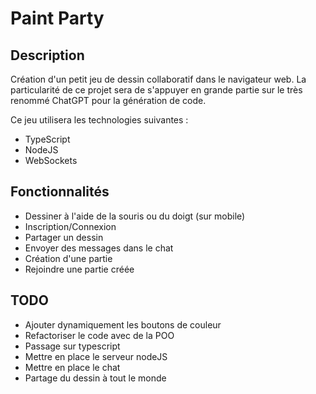 # Paint Party

## Description

Création d'un petit jeu de dessin collaboratif dans le navigateur web. La particularité de ce projet sera de s'appuyer en grande partie sur le très renommé ChatGPT pour la génération de code. 

Ce jeu utilisera les technologies suivantes :
* TypeScript
* NodeJS
* WebSockets

## Fonctionnalités

* Dessiner à l'aide de la souris ou du doigt (sur mobile)
* Inscription/Connexion
* Partager un dessin
* Envoyer des messages dans le chat
* Création d'une partie
* Rejoindre une partie créée

## TODO

* Ajouter dynamiquement les boutons de couleur
* Refactoriser le code avec de la POO
* Passage sur typescript
* Mettre en place le serveur nodeJS
* Mettre en place le chat
* Partage du dessin à tout le monde